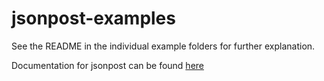 # jsonpost-examples

See the README in the individual example folders for further explanation.

Documentation for jsonpost can be found [here](https://github.com/rwadkins/jsonpost)
